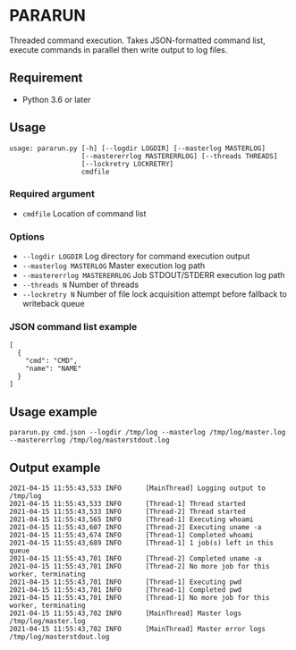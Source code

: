 # PARARUN
Threaded command execution. Takes JSON-formatted command list, execute commands in parallel then write output to log files.

## Requirement
* Python 3.6 or later

## Usage
```
usage: pararun.py [-h] [--logdir LOGDIR] [--masterlog MASTERLOG]
                  [--mastererrlog MASTERERRLOG] [--threads THREADS]
                  [--lockretry LOCKRETRY]
                  cmdfile
```
### Required argument
* `cmdfile` Location of command list
### Options
* `--logdir LOGDIR` Log directory for command execution output
* `--masterlog MASTERLOG` Master execution log path
* `--mastererrlog MASTERERRLOG` Job STDOUT/STDERR execution log path
* `--threads N` Number of threads
* `--lockretry N` Number of file lock acquisition attempt before fallback to writeback queue

### JSON command list example
```
[
  {
    "cmd": "CMD",
    "name": "NAME"
  }
]
```

## Usage example
`pararun.py cmd.json --logdir /tmp/log --masterlog /tmp/log/master.log --mastererrlog /tmp/log/masterstdout.log`

## Output example
```
2021-04-15 11:55:43,533 INFO      [MainThread] Logging output to /tmp/log
2021-04-15 11:55:43,533 INFO      [Thread-1] Thread started
2021-04-15 11:55:43,533 INFO      [Thread-2] Thread started
2021-04-15 11:55:43,565 INFO      [Thread-1] Executing whoami
2021-04-15 11:55:43,607 INFO      [Thread-2] Executing uname -a
2021-04-15 11:55:43,674 INFO      [Thread-1] Completed whoami
2021-04-15 11:55:43,689 INFO      [Thread-1] 1 job(s) left in this queue
2021-04-15 11:55:43,701 INFO      [Thread-2] Completed uname -a
2021-04-15 11:55:43,701 INFO      [Thread-2] No more job for this worker, terminating
2021-04-15 11:55:43,701 INFO      [Thread-1] Executing pwd
2021-04-15 11:55:43,701 INFO      [Thread-1] Completed pwd
2021-04-15 11:55:43,701 INFO      [Thread-1] No more job for this worker, terminating
2021-04-15 11:55:43,702 INFO      [MainThread] Master logs /tmp/log/master.log
2021-04-15 11:55:43,702 INFO      [MainThread] Master error logs /tmp/log/masterstdout.log
```
